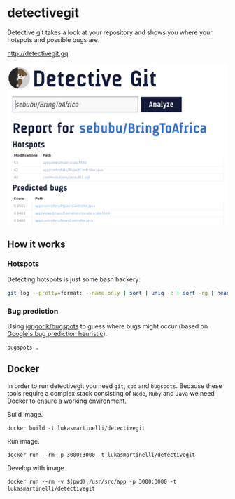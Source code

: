 # detectivegit

Detective git takes a look at your repository and shows you
where your hotspots and possible bugs are.

http://detectivegit.gq

![Screenshot of Flinter](screenshot.png)

## How it works

### Hotspots

Detecting hotspots is just some bash hackery:

```bash
git log --pretty=format: --name-only | sort | uniq -c | sort -rg | head -n 10'
```

### Bug prediction

Using [igrigorik/bugspots](https://github.com/igrigorik/bugspots) to guess
where bugs might occur (based on [Google's bug prediction heuristic](http://google-engtools.blogspot.ch/2011/12/bug-prediction-at-google.html)).

```
bugspots .
```

## Docker

In order to run detectivegit you need `git`, `cpd` and `bugspots`.
Because these tools require a complex stack consisting of `Node`, `Ruby` and `Java`
we need Docker to ensure a working environment.

Build image.

```
docker build -t lukasmartinelli/detectivegit
```

Run image.

```
docker run --rm -p 3000:3000 -t lukasmartinelli/detectivegit
```

Develop with image.
```
docker run --rm -v $(pwd):/usr/src/app -p 3000:3000 -t lukasmartinelli/detectivegit
```
